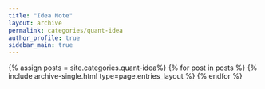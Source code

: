 ```yaml
---
title: "Idea Note"
layout: archive
permalink: categories/quant-idea
author_profile: true
sidebar_main: true
---
```


{% assign posts = site.categories.quant-idea%}
{% for post in posts %} {% include archive-single.html type=page.entries_layout %} {% endfor %}
